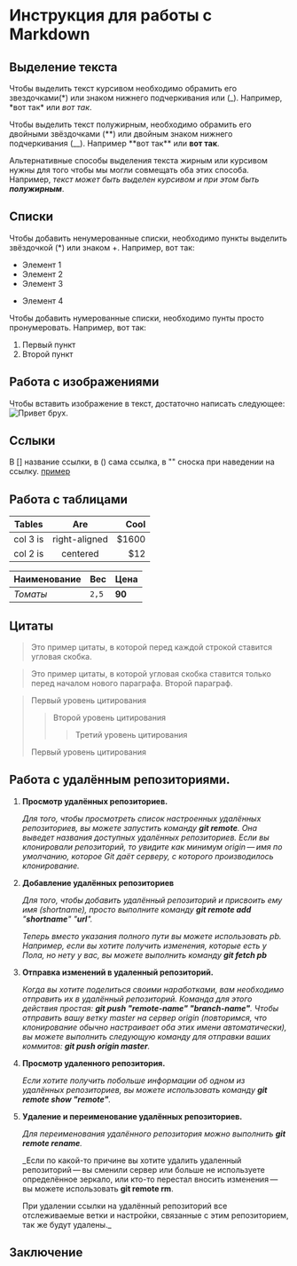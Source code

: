 # Инструкция для работы с Markdown

## Выделение текста

Чтобы выделить текст курсивом необходимо обрамить его звездочками(*) или знаком нижнего подчеркивания или (\_). Например, *вот так\* или _вот так_.

Чтобы выделить текст полужирным, необходимо обрамить его двойными звёздочками (**) или двойным знаком нижнего подчеркивания (\_\_). Например **вот так\*\* или **вот так**.

Альтернативные способы выделения текста жирным или курсивом нужны для того чтобы мы могли совмещать оба этих способа. Например, _текст может быть выделен курсивом и при этом быть **полужирным**_.

## Списки

Чтобы добавить ненумерованные списки, необходимо пункты выделить звёздочкой (\*) или знаком +. Например, вот так:

- Элемент 1
- Элемент 2
- Элемент 3

* Элемент 4

Чтобы добавить нумерованные списки, необходимо пунты просто пронумеровать. Например, вот так:

1. Первый пункт
2. Второй пункт

## Работа с изображениями

Чтобы вставить изображение в текст, достаточно написать следующее:
![Привет брух.](Bruh.jpg)

## Сслыки

В [] название ссылки, в () сама ссылка, в "" сноска при наведении на ссылку.
[пример](http://example.com/ 'Пример при наведении')

## Работа с таблицами

| Tables   |      Are      |  Cool |
| -------- | :-----------: | ----: |
| col 3 is | right-aligned | $1600 |
| col 2 is |   centered    |   $12 |

| Наименование | Вес   | Цена   |
| ------------ | ----- | ------ |
| _Томаты_     | `2,5` | **90** |

## Цитаты

> Это пример цитаты,
> в которой перед каждой строкой
> ставится угловая скобка.

> Это пример цитаты,
> в которой угловая скобка
> ставится только перед началом нового параграфа.
> Второй параграф.

> Первый уровень цитирования
>
> > Второй уровень цитирования
> >
> > > Третий уровень цитирования
>
> Первый уровень цитирования

## Работа с удалённым репозиториями.

1. **Просмотр удалённых репозиториев.**

   _Для того, чтобы просмотреть список настроенных удалённых репозиториев, вы можете запустить команду **git remote**. Она выведет названия доступных удалённых репозиториев. Если вы клонировали репозиторий, то увидите как минимум origin — имя по умолчанию, которое Git даёт серверу, с которого производилось клонирование._

2. **Добавление удалённых репозиториев**

   _Для того, чтобы добавить удалённый репозиторий и присвоить ему имя (shortname), просто выполните команду **git remote add** "**shortname**" "**url**"._

   _Теперь вместо указания полного пути вы можете использовать pb. Например, если вы хотите получить изменения, которые есть у Пола, но нету у вас, вы можете выполнить команду **git fetch pb**_

3. **Отправка изменений в удаленный репозиторий.**

   _Когда вы хотите поделиться своими наработками, вам необходимо отправить их в удалённый репозиторий. Команда для этого действия простая: **git push "remote-name" "branch-name"**. Чтобы отправить вашу ветку master на сервер origin (повторимся, что клонирование обычно настраивает оба этих имени автоматически), вы можете выполнить следующую команду для отправки ваших коммитов: **git push origin master**._

4. **Просмотр удаленного репозитория.**

   _Если хотите получить побольше информации об одном из удалённых репозиториев, вы можете использовать команду **git remote show "remote"**._

5. **Удаление и переименование удалённых репозиториев.**

   _Для переименования удалённого репозитория можно выполнить **git remote rename**._

   \_Если по какой-то причине вы хотите удалить удаленный репозиторий — вы сменили сервер или больше не используете определённое зеркало, или кто-то перестал вносить изменения — вы можете использовать **git remote rm**.

   При удалении ссылки на удалённый репозиторий все отслеживаемые ветки и настройки, связанные с этим репозиторием, так же будут удалены.\_

## Заключение
